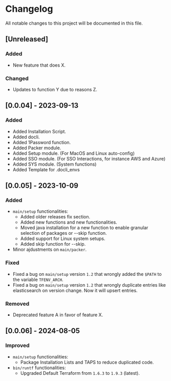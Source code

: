 # Changelog
All notable changes to this project will be documented in this file.

## [Unreleased]
### Added
- New feature that does X.

### Changed
- Updates to function Y due to reasons Z.

## [0.0.04] - 2023-09-13
### Added
- Added Installation Script.
- Added docli.
- Added 1Password function.
- Added Packer module.
- Added Setup module. (For MacOS and Linux auto-config)
- Added SSO module. (For SSO Interactions, for instance AWS and Azure)
- Added SYS module. (System functions)
- Added Template for .docli_envs

## [0.0.05] - 2023-10-09
### Added
- `main/setup` functionalities:
  - Added older releases fix section.
  - Added new functions and new functionalities.
  - Moved java installation for a new function to enable granular selection of packages or --skip function.
  - Added support for Linux system setups.
  - Added skip function for --skip.
- Minor ajdustments on `main/packer`.

### Fixed
- Fixed a bug on `main/setup` version `1.2` that wrongly added the `$PATH` to the variable `TFENV_ARCH`.
- Fixed a bug on `main/setup` version `1.2` that wrongly duplicate entries like elasticsearch on version change. Now it will upsert entries.

### Removed
- Deprecated feature A in favor of feature X.

## [0.0.06] - 2024-08-05
### Improved
- `main/setup` functionalities:
  - Package Installation Lists and TAPS to reduce duplicated code.
- `bin/runtf` functionalities:
  - Upgraded Default Terraform from `1.6.3` to `1.9.3` (latest).
